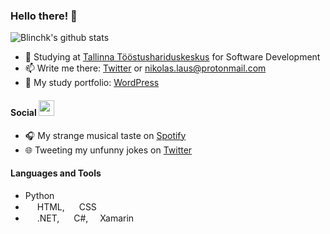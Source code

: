 ### Hello there! 👋

![Blinchk's github stats](https://github-readme-stats.vercel.app/api?username=blinchk&show_icons=true&theme=radical)

- 🌱 Studying at <a href="https://tthk.ee">Tallinna Tööstushariduskeskus</a> for Software Development
- 📫 Write me there: <a href="https://twitter.com/ItsCanBeBlinchk">Twitter</a> or nikolas.laus@protonmail.com
- 💼 My study portfolio: <a href="https://nlaus.wordpress.com">WordPress</a>


#### Social <img src="https://media.giphy.com/media/U3DIXqKQV5YcSKuzMC/giphy.gif" width="25">

- 🎧 My strange musical taste on <a href="https://open.spotify.com/user/blinchk">Spotify</a>
- 🌐 Tweeting my unfunny jokes on <a href="https://twitter.com/ItsCanBeBlinchk">Twitter</a>

#### Languages and Tools

* Python
* <img src="https://s1.iconbird.com/ico/2013/6/289/w512h5121371656117html5.png" width=15> HTML, <img src="https://upload.wikimedia.org/wikipedia/commons/thumb/d/d5/CSS3_logo_and_wordmark.svg/1200px-CSS3_logo_and_wordmark.svg.png" width=15> CSS
* <img src="https://upload.wikimedia.org/wikipedia/commons/thumb/e/ee/.NET_Core_Logo.svg/1200px-.NET_Core_Logo.svg.png" width=15> .NET, <img src="https://upload.wikimedia.org/wikipedia/commons/4/4f/Csharp_Logo.png" width=15> C#, <img src="https://cdn.iconscout.com/icon/free/png-512/xamarin-282427.png" width=15>Xamarin

